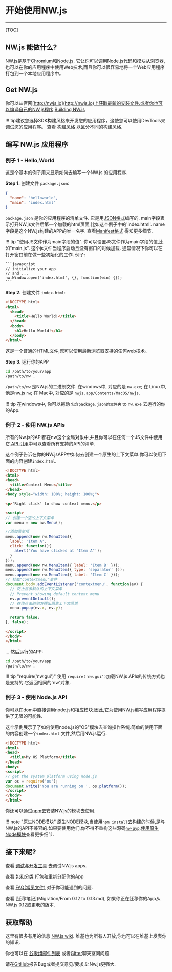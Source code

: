 # 开始使用NW.js
---

[TOC]

## NW.js 能做什么?

NW.js是基于[Chromium](http://www.chromium.org)和[Node.js](http://nodejs.org/).
它让你可以调用Node.js代码和模块从浏览器,也可以在你的应用程序中使用Web技术,而且你可以很容易地将一个Web应用程序打包到一个本地应用程序中。

## Get NW.js

你可以从官网[http://nwjs.io](http://nwjs.io)上获取最新的安装文件.或者你也可以编译自己的NW.js程序 [Building NW.js](https://github.com/wsqy182/nw.js/blob/nw25/docs/For%20Developers/Building%20NW.js.md)


!!! tip建议您选择SDK构建风格来开发您的应用程序，这使您可以使用DevTools来调试您的应用程序。
查看 [构建风格](https://github.com/wsqy182/nw.js/blob/nw25/docs/For%20Users/Advanced/Build%20Flavors.md) 以区分不同的构建风格.

## 编写 NW.js 应用程序

### 例子 1 - Hello,World

这是个基本的例子用来显示如何去编写一个NW.js 的应用程序.

**Step 1.** 创建文件 `package.json`:

```json
{
  "name": "helloworld",
  "main": "index.html"
}
```

`package.json` 是你的应用程序的清单文件. 它是用[JSON格式](http://www.json.org/)编写的. main字段表示打开NW.js文件后第一个加载的html页面,比如这个例子中的'index.html'.
name字段是这个NW.js构建的APP的唯一名字.
查看[Manifest格式](https://github.com/wsqy182/nw.js/blob/nw25/docs/References/Manifest%20Format.md) 得知更多细节.

!!! tip 
"使用JS文件作为main字段的值".
你可以设置JS文件作为main字段的值,比如"main.js".
这个js文件当程序启动且没有窗口的时候加载.
通常情况下你可以在打开窗口前在做一些初始化的工作.
例子:

    ```javascript
    // initialize your app
    // and ...
    nw.Window.open('index.html', {}, function(win) {});
    ```

**Step 2.** 创建文件 `index.html`:

```html
<!DOCTYPE html>
<html>
  <head>
    <title>Hello World!</title>
  </head>
  <body>
    <h1>Hello World!</h1>
  </body>
</html>
```

这是一个普通的HTML文件,您可以使用最新浏览器支持的任何web技术。

**Step 3.** 运行你的APP

```bash
cd /path/to/your/app
/path/to/nw .
```

`/path/to/nw` 是NW.js的二进制文件. 在windows中, 对应的是 `nw.exe`; 在 Linux中, 他是nw.js `nw`; 在 Mac中, 对应的是 `nwjs.app/Contents/MacOS/nwjs`.

!!! tip
    在windows中, 你可以拖动 `包含package.json的文件夹` to `nw.exe` 去运行的你的App.

### 例子 2 - 使用 NW.js APIs


所有的Nw.js的API都在nw这个全局对象中,并且你可以在任何一个JS文件中使用它.[API 引用](https://github.com/wsqy182/nw.js/blob/nw25/docs/index.md#references)中可以查看所有支持的API的清单.

这个例子告诉在你的NW.jsAPP中如何去创建一个原生的上下文菜单.你可以使用下面的内容创建`index.html`.

```html
<!DOCTYPE html>
<html>
<head>
  <title>Context Menu</title>
</head>
<body style="width: 100%; height: 100%;">

<p>'Right click' to show context menu.</p>

<script>
// 创建一个空的上下文菜单
var menu = new nw.Menu();

//添加菜单项
menu.append(new nw.MenuItem({
  label: 'Item A',
  click: function(){
    alert('You have clicked at "Item A"');
  }
}));
menu.append(new nw.MenuItem({ label: 'Item B' }));
menu.append(new nw.MenuItem({ type: 'separator' }));
menu.append(new nw.MenuItem({ label: 'Item C' }));
// 挂载"contextmenu"事件
document.body.addEventListener('contextmenu', function(ev) {
  // 防止显示默认的上下文菜单
  // Prevent showing default context menu
  ev.preventDefault();
  // 在你点击的地方弹出原生上下文菜单
  menu.popup(ev.x, ev.y);

  return false;
}, false);

</script>  
</body>
</html>
```

... 然后运行的APP:
```bash
cd /path/to/your/app
/path/to/nw .
```

!!! tip "require('nw.gui')"
使用 `require('nw.gui')`加载NW.js APIs的传统方式也是支持的.它返回相同的'nw'对象.

### 例子 3 - 使用 Node.js API

你可以在dom中直接调用node.js和相应模块.因此,它为使用NW.js编写应用程序提供了无限的可能性.

这个示例展示了了如何使用node.js的"OS"模块去查询操作系统.简单的使用下面的内容创建一个`index.html` 文件,然后用NW.js运行.


```html
<!DOCTYPE html>
<html>
<head>
  <title>My OS Platform</title>
</head>
<body>
<script>
// get the system platform using node.js
var os = require('os');
document.write('You are running on ', os.platform());
</script>
</body>
</html>
```

你还可以通过[npm](https://www.npmjs.com/)去安装NW.js的模块去使用.


!!! note "原生NODE模块"
原生NODE模块,当使用`npm install`去构建的时候,是与NW.js的API不兼容的.如果要使用他们,你不得不重构这些源码[`nw-gyp`](https://github.com/nwjs/nw-gyp).[使用原生Node模块](https://github.com/wsqy182/nw.js/blob/nw25/docs/For%20Users/Advanced/Use%20Native%20Node%20Modules.md)查看更多细节.

## 接下来呢?

查看 [调试与开发工具](https://github.com/wsqy182/nw.js/blob/nw25/docs/For%20Users/Debugging%20with%20DevTools.md) 去调试NW.js apps.

查看 [包和分类](https://github.com/wsqy182/nw.js/blob/nw25/docs/For%20Users/Package%20and%20Distribute.md) 打包和重新分配你的App

查看 [FAQ(常见文件)](https://github.com/wsqy182/nw.js/blob/nw25/docs/For%20Users/FAQ.md) 对于你可能遇到的问题.

查看 [迁移笔记](Migration/From 0.12 to 0.13.md), 如果你正在迁移你的App从NW.js 0.12或更老的版本.

## 获取帮助

这里有很多有用的信息 [NW.js wiki](https://github.com/nwjs/nw.js/wiki). 
维基也为所有人开放,你也可以在维基上发表你的知识.

你也可以在 [谷歌组邮件列表](https://groups.google.com/forum/#!forum/nwjs-general) 或者[Gitter](https://gitter.im/nwjs/nw.js)聊天室问问题.

请在[GitHub](https://github.com/nwjs/nw.js/issues)报告Bug或者提交意见/要求,让Nw.js更强大.
